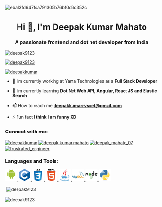 ![eba13fd647fca791305b76bf0d6c352c](https://user-images.githubusercontent.com/86901315/124372565-b4bf8980-dca8-11eb-9fd6-fb1f811d8f05.jpg)
<h1 align="center">Hi 👋, I'm Deepak Kumar Mahato</h1>
<h3 align="center">A passionate frontend and dot net developer from India</h3>

<p align="left"> <img src="https://komarev.com/ghpvc/?username=deepak9123&label=Profile%20views&color=0e75b6&style=flat" alt="deepak9123" /> </p>

<p align="left"> <a href="https://github.com/ryo-ma/github-profile-trophy"><img src="https://github-profile-trophy.vercel.app/?username=deepak9123" alt="deepak9123" /></a> </p>

<p align="left"> <a href="https://twitter.com/deepakkumar" target="blank"><img src="https://img.shields.io/twitter/follow/deepakkumar?logo=twitter&style=for-the-badge" alt="deepakkumar" /></a> </p>

- 🔭 I’m currently working at Yama Technologies as a **Full Stack Developer**

- 🌱 I’m currently learning **Dot Net Web API, Angular, React JS and Elastic Search**

- 📫 How to reach me **deepakkumarrvscet@gmail.com**

- ⚡ Fun fact **I think I am funny XD**

<h3 align="left">Connect with me:</h3>
<p align="left">
<a href="https://twitter.com/deepakkumar" target="blank"><img align="center" src="https://raw.githubusercontent.com/rahuldkjain/github-profile-readme-generator/master/src/images/icons/Social/twitter.svg" alt="deepakkumar" height="30" width="40" /></a>
<a href="https://www.linkedin.com/in/deepak-kumar-mahato/" target="blank"><img align="center" src="https://raw.githubusercontent.com/rahuldkjain/github-profile-readme-generator/master/src/images/icons/Social/linked-in-alt.svg" alt="deepak kumar mahato" height="30" width="40" /></a>
<a href="https://instagram.com/deepak_mahato_07" target="blank"><img align="center" src="https://raw.githubusercontent.com/rahuldkjain/github-profile-readme-generator/master/src/images/icons/Social/instagram.svg" alt="deepak_mahato_07" height="30" width="40" /></a>
<a href="https://www.youtube.com/c/frustrated_engineer" target="blank"><img align="center" src="https://raw.githubusercontent.com/rahuldkjain/github-profile-readme-generator/master/src/images/icons/Social/youtube.svg" alt="frustrated_engineer" height="30" width="40" /></a>
</p>

<h3 align="left">Languages and Tools:</h3>
<p align="left"> <a href="https://developer.android.com" target="_blank"> <img src="https://raw.githubusercontent.com/devicons/devicon/master/icons/android/android-original-wordmark.svg" alt="android" width="40" height="40"/> </a> <a href="https://www.cprogramming.com/" target="_blank"> <img src="https://raw.githubusercontent.com/devicons/devicon/master/icons/c/c-original.svg" alt="c" width="40" height="40"/> </a> <a href="https://www.w3schools.com/css/" target="_blank"> <img src="https://raw.githubusercontent.com/devicons/devicon/master/icons/css3/css3-original-wordmark.svg" alt="css3" width="40" height="40"/> </a> <a href="https://www.w3.org/html/" target="_blank"> <img src="https://raw.githubusercontent.com/devicons/devicon/master/icons/html5/html5-original-wordmark.svg" alt="html5" width="40" height="40"/> </a> <a href="https://www.java.com" target="_blank"> <img src="https://raw.githubusercontent.com/devicons/devicon/master/icons/java/java-original.svg" alt="java" width="40" height="40"/> </a> <a href="https://www.mysql.com/" target="_blank"> <img src="https://raw.githubusercontent.com/devicons/devicon/master/icons/mysql/mysql-original-wordmark.svg" alt="mysql" width="40" height="40"/> </a> <a href="https://nodejs.org" target="_blank"> <img src="https://raw.githubusercontent.com/devicons/devicon/master/icons/nodejs/nodejs-original-wordmark.svg" alt="nodejs" width="40" height="40"/> </a> <a href="https://www.python.org" target="_blank"> <img src="https://raw.githubusercontent.com/devicons/devicon/master/icons/python/python-original.svg" alt="python" width="40" height="40"/> </a> </p>

<p>&nbsp;<img align="center" src="https://github-readme-stats.vercel.app/api?username=deepak9123&show_icons=true&locale=en" alt="deepak9123" /></p>

<p><img align="center" src="https://github-readme-streak-stats.herokuapp.com/?user=deepak9123&" alt="deepak9123" /></p>
